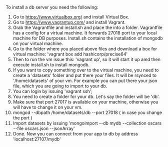 To install a db server you need the following:

1. Go to https://www.virtualbox.org/ and install Virtual Box.
2. Go to https://www.vagrantup.com/ and install Vagrant.
3. Grab the Vagrantfile and install.sh and place the into a folder.
Vagrantfile has a config for a virtual machine. It forwards 27018 port to your local machine for DB purposes.
Install.sh contains the installation of mongodb on your virtual machine.
4. Go to the folder where you placed above files and download a box for virtual machine: 'vagrant box add hashicorp/precise64'
5. Then to run the vm issue this: 'vagrant up', so it will start it up amd then execute install.sh to install mongodb.
6. If you want to copy something over to the virtual machine, you need to create a 'datasets' folder and put there your files. It will be rsynced to '/home/datasets' of your vm. For example you can put there your json file, which you are going to import to your db.
7. You can login by issuing 'vagrant ssh';
8. You need to create a folder for your db. Let's say the folder will be 'db'.
9. Make sure that port 27017 is available on your machine, otherwise you will have to change it on your vm.
10. mongod --dbpath /home/datasets/db --port 27018  ( in case you change the port )
11. Import datasets by issuing 'mongoimport --db mydb --collection oscars --file oscars.json --jsonArray'
12. Done. Now you can connect from your app to db by address 'localhost:27107/mydb'